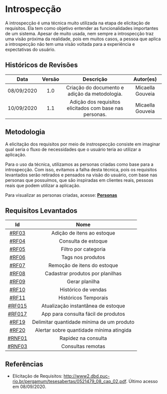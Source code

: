 # Introspecção

A introspecção é uma técnica muito utilizada na etapa de elicitação de requisitos. Ela tem como objetivo entender as funcionalidades importantes de um sistema. Apesar de muito usada, nem sempre a introspecção traz uma visão próxima da realidade, pois em muitos casos, a pessoa que aplica a introspecção não tem uma visão voltada para a experiência e expectativas do usuário.

## Históricos de Revisões

|    Data    | Versão |                          Descrição                           |  Autor(es)   |
| :--------: | :----: | :----------------------------------------------------------: | :----------: |
| 08/09/2020 |  1.0   | Criação do documento e adição da metodologia. | Micaella Gouveia |
| 10/09/2020 |  1.1   | Adição dos requisitos elicitados com base nas personas. | Micaella Gouveia |


## Metodologia
A elicitação dos requisitos por meio de instrospecção consiste em imaginar qual seria o fluxo de necessidades que o usuário teria ao utilizar a aplicação.

Para o uso da técnica, utilizamos as personas criadas como base para a introspecção. Com isso, evitamos a falha desta técnica, pois os requisitos levantados serão retirados e pensados na visão do usuário, com base nas personas que possuímos, que são inspiradas em clientes reais, pessoas reais que podem utilizar a aplicação.

Para visualizar as personas criadas, acesse: [**Personas**](Elicitation/Personas.md)

## Requisitos Levantados
|                                     Id                                      |                Nome                 |
| :-------------------------------------------------------------------------: | :---------------------------------: |
|    [#RF03](Elicitation/RequisitosElicitados.md?id=requisitos-funcionais)    |     Adição de itens ao estoque      |
|    [#RF04](Elicitation/RequisitosElicitados.md?id=requisitos-funcionais)    |         Consulta de estoque         |
|    [#RF05](Elicitation/RequisitosElicitados.md?id=requisitos-funcionais)    |        Filtro por categoria         |
|    [#RF06](Elicitation/RequisitosElicitados.md?id=requisitos-funcionais)    |        Tags nos produtos         |
|    [#RF07](Elicitation/RequisitosElicitados.md?id=requisitos-funcionais)    |     Remoção de itens do estoque     |
|    [#RF08](Elicitation/RequisitosElicitados.md?id=requisitos-funcionais)    |        Cadastrar produtos por planilhas         |
|    [#RF09](Elicitation/RequisitosElicitados.md?id=requisitos-funcionais)    |           Gerar planilha            |
|    [#RF10](Elicitation/RequisitosElicitados.md?id=requisitos-funcionais)    |         Histórico de vendas         |
|    [#RF11](Elicitation/RequisitosElicitados.md?id=requisitos-funcionais)    |        Históricos Temporais         |
|   [#RF015](Elicitation/RequisitosElicitados.md?id=requisitos-funcionais)    | Atualização instantânea de estoque  |
|   [#RF017](Elicitation/RequisitosElicitados.md?id=requisitos-funcionais)    | App para consulta fácil de produtos |
|    [#RF19](Elicitation/RequisitosElicitados.md?id=requisitos-funcionais)    |        Delimitar quantidade mínima de um produto          |
|    [#RF20](Elicitation/RequisitosElicitados.md?id=requisitos-funcionais)    |        Alertar sobre quantidade mínima atingida         |
| [#RNF01](Elicitation/RequisitosElicitados.md?id=requisitos-não-funcionaiss) |         Rapidez na consulta         |
| [#RNF03](Elicitation/RequisitosElicitados.md?id=requisitos-não-funcionaiss) |          Consultas remotas          |


## Referências
* Elicitação de Requisitos: <http://www2.dbd.puc-rio.br/pergamum/tesesabertas/0521479_08_cap_02.pdf>. Último acesso em 08/09/2020.